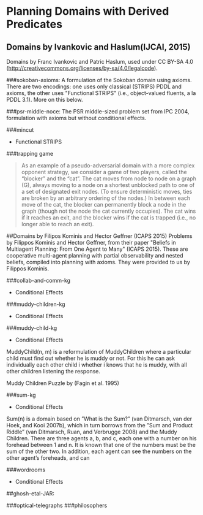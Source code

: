 # Planning Domains with Derived Predicates

## Domains by Ivankovic and Haslum(IJCAI, 2015)
Domains by Franc Ivankovic and Patric Haslum, used under CC BY-SA 4.0 (http://creativecommons.org/licenses/by-sa/4.0/legalcode).

###sokoban-axioms:
A formulation of the Sokoban domain using axioms. There are two
encodings: one uses only classical (STRIPS) PDDL and axioms, the
other uses "Functional STRIPS" (i.e., object-valued fluents, a la
PDDL 3.1). More on this below.

###psr-middle-noce:
The PSR middle-sized problem set from IPC 2004, formulation with
axioms but without conditional effects.

###mincut

- Functional STRIPS

###trapping game
>As an example of a pseudo-adversarial domain with a more
>complex opponent strategy, we consider a game of two players,
>called the “blocker” and the “cat”. The cat moves from
>node to node on a graph (G), always moving to a node on
>a shortest unblocked path to one of a set of designated exit
>nodes. (To ensure deterministic moves, ties are broken by
>an arbitrary ordering of the nodes.) In between each move
>of the cat, the blocker can permanently block a node in the
>graph (though not the node the cat currently occupies). The
>cat wins if it reaches an exit, and the blocker wins if the cat is
>trapped (i.e., no longer able to reach an exit).

##Domains by Filipos Kominis and Hector Geffner (ICAPS 2015)
Problems by Filippos Kominis and Hector Geffner, from their paper
"Beliefs in Multiagent Planning: From One Agent to Many" (ICAPS 2015).
These are cooperative multi-agent planning with partial observability
and nested beliefs, compiled into planning with axioms. They were
provided to us by Filippos Kominis.

###collab-and-comm-kg

- Conditional Effects

###muddy-children-kg

- Conditional Effects


###muddy-child-kg

- Conditional Effects

MuddyChild(n, m) is a reformulation of MuddyChildren
where a particular child must find out whether he is muddy
or not. For this he can ask individually each other child i
whether i knows that he is muddy, with all other children
listening the response.

Muddy Children Puzzle by (Fagin et al. 1995)

###sum-kg

- Conditional Effects

Sum(n) is a domain based on ”What is the Sum?” (van Ditmarsch,
van der Hoek, and Kooi 2007b), which in turn borrows
from the ”Sum and Product Riddle” (van Ditmarsch,
Ruan, and Verbrugge 2008) and the Muddy Children. There
are three agents a, b, and c, each one with a number on his
forehead between 1 and n. It is known that one of the numbers
must be the sum of the other two. In addition, each agent
can see the numbers on the other agent’s foreheads, and can

###wordrooms

- Conditional Effects

##ghosh-etal-JAR:

###optical-telegraphs
###philosophers
